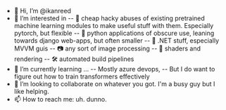 - 👋 Hi, I’m @ikanreed
- 👀 I’m interested in 
-- 🧠 cheap hacky abuses of existing pretrained machine learning modules to make useful stuff with them.  Especially pytorch, but flexible
-- 🐍 python applications of obscure use, leaning towards django web-apps, but often smaller
-- 🥅 .NET stuff, especially MVVM guis
-- 📷 any sort of image processing
-- 💎 shaders and rendering
-- 🛠 automated build pipelines
- 🌱 I’m currently learning ...
-- Mostly azure devops, 
-- But I do want to figure out how to train transformers effectively
- 💞️ I’m looking to collaborate on whatever you got.  I'm a busy guy but I like helping.
- 📫 How to reach me: uh.  dunno.

<!---
ikanreed/ikanreed is a ✨ special ✨ repository because its `README.md` (this file) appears on your GitHub profile.
You can click the Preview link to take a look at your changes.
--->
